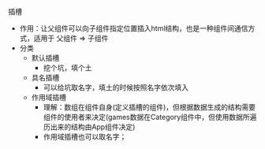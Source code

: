 插槽
- 作用：让父组件可以向子组件指定位置插入html结构，也是一种组件间通信方式，适用于
父组件 => 子组件
- 分类
    - 默认插槽
        - 挖个坑，填个土
    - 具名插槽
        - 可以给坑取名字，填土的时候按照名字依次填入
    - 作用域插槽
        - 理解：数组在组件自身(定义插槽的组件)，但根据数据生成的结构需要组件的使用者来决定(games数据在Category组件中，但使用数据所遍历出来的结构由App组件决定)
        - 作用域插槽也可以取名字；